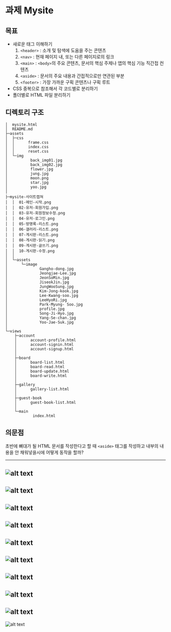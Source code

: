 # 과제 Mysite

## 목표
- 새로운 태그 이해하기
    1. `<header>` : 소개 및 탐색에 도움을 주는 콘텐츠
    2. `<nav>` : 현재 페이지 내, 또는 다른 페이지로의 링크
    3. `<main>` : `<body>`의 주요 콘텐츠, 문서의 핵심 주제나 앱의 핵심 기능 직간접 컨텐츠
    4. `<aside>` : 문서의 주요 내용과 간접적으로만 연관된 부분
    5. `<footer>` : 가장 가까운 구획 콘텐츠나 구획 루트
- CSS 중복으로 참조해서 각 코드별로 분리하기
- 폴더별로 HTML 파일 분리하기

## 디렉토리 구조
```text
│  mysite.html
│  README.md
├─assets
│  ├─css
│  │      frame.css
│  │      index.css
│  │      reset.css
│  └─img
│          back_img01.jpg
│          back_img02.jpg
│          flower.jpg
│          jung.jpg
│          moon.png
│          star.jpg
│          yoo.jpg
│
├─mysite-사이트캡쳐
│  │  01-메인-시작.png
│  │  02-유저-회원가입.png
│  │  03-유저-회원정보수정.png
│  │  04-유저-로그인.png
│  │  05-방명록-리스트.png
│  │  06-갤러리-리스트.png
│  │  07-게시판-리스트.png
│  │  08-게시판-읽기.png
│  │  09-게시판-글쓰기.png
│  │  10-게시판-수정.png
│  │
│  └─assets
│      └─image
│              Gangho-dong.jpg
│              Jeongjae-Lee.jpg
│              JeonSoMin.jpg
│              JiseokJin.jpg
│              JungWooSung.jpg
│              Kim-Jong-kook.jpg
│              Lee-Kwang-soo.jpg
│              LeeHyoRi.jpg
│              Park-Myung- Soo.jpg
│              profile.jpg
│              Song-Ji-Hyo.jpg
│              Yang-Se-chan.jpg
│              Yoo-Jae-Suk.jpg
│
└─views
    ├─account
    │      account-profile.html
    │      account-signin.html
    │      account-signup.html
    │
    ├─board
    │      board-list.html
    │      board-read.html
    │      board-update.html
    │      board-write.html
    │
    ├─gallery
    │      gallery-list.html
    │
    ├─guest-book
    │      guest-book-list.html
    │
    └─main
            index.html
```




## 의문점
초반에 뼈대가 될 HTML 문서를 작성한다고 할 때 `<aside>` 태그를 작성하고 내부의 내용을 안 채워넣을시에 어떻게 동작을 할까?


 ---
![alt text](mysite-사이트캡쳐/01-메인-시작.png)
 ---
![alt text](mysite-사이트캡쳐/02-유저-회원가입.png)
 ---
![alt text](mysite-사이트캡쳐/03-유저-회원정보수정.png) 
 ---
![alt text](mysite-사이트캡쳐/04-유저-로그인.png) 
 ---
![alt text](mysite-사이트캡쳐/05-방명록-리스트.png) 
 ---
![alt text](mysite-사이트캡쳐/06-갤러리-리스트.png) 
 ---
![alt text](mysite-사이트캡쳐/07-게시판-리스트.png) 
 ---
![alt text](mysite-사이트캡쳐/08-게시판-읽기.png) 
 ---
![alt text](mysite-사이트캡쳐/09-게시판-글쓰기.png) 
 ---
![alt text](mysite-사이트캡쳐/10-게시판-수정.png)